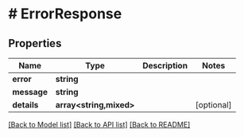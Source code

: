 # # ErrorResponse

## Properties

Name | Type | Description | Notes
------------ | ------------- | ------------- | -------------
**error** | **string** |  |
**message** | **string** |  |
**details** | **array<string,mixed>** |  | [optional]

[[Back to Model list]](../../README.md#models) [[Back to API list]](../../README.md#endpoints) [[Back to README]](../../README.md)
